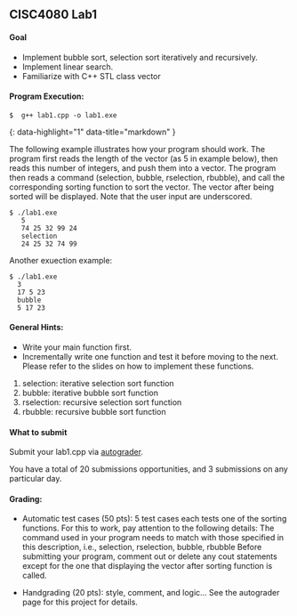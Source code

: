 ## CISC4080 Lab1

#### Goal

* Implement bubble sort, selection sort iteratively and recursively.
* Implement linear search. 
* Familiarize with C++ STL class vector
  
#### Program Execution:

```console
$  g++ lab1.cpp -o lab1.exe  
```
{: data-highlight="1" data-title="markdown" }

The following example illustrates how your program should work.
The program first reads the length of the vector (as 5 in example below), then reads this number of integers, and push them into a vector. 
The program then reads a command (selection, bubble, rselection, rbubble), and call the corresponding sorting function to sort the vector. 
The vector after being sorted will be displayed. 
 Note that the user input are underscored. 

```console
$ ./lab1.exe
   5
   74 25 32 99 24
   selection
   24 25 32 74 99
 ```
 
 Another exuection example: 
 ```console
$ ./lab1.exe
   3
   17 5 23
   bubble
   5 17 23
```

#### General Hints: 

* Write your main function first. 
* Incrementally write one function and test it before moving to the next.  Please refer to the slides  on how to implement these functions.

1. selection: iterative selection sort function 
2. bubble: iterative bubble sort function
3. rselection: recursive selection sort function 
4. rbubble: recursive bubble sort function 

#### What to submit
Submit your lab1.cpp via [autograder](
https://storm.cis.fordham.edu:8443/web/project/262).

You have a total of 20 submissions opportunities, and 3 submissions on any particular day.

#### Grading:

* Automatic test cases (50 pts):  5 test cases each tests one of the sorting functions. For this to work, pay attention to the following details: 
   The command used in your program needs to match with those specified in this description, i.e.,   selection, rselection, bubble, rbubble
   Before submitting your program, comment out or delete any cout statements except for the one that displaying the vector after sorting function is called.

* Handgrading (20 pts): style, comment, and logic… 
    See the autograder page for this project for details. 
